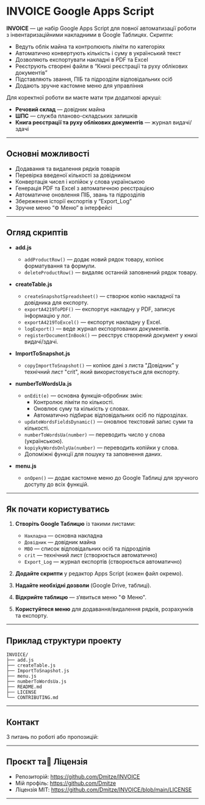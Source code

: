 # INVOICE Google Apps Script

**INVOICE** — це набір Google Apps Script для повної автоматизації роботи з інвентаризаційними накладними в Google Таблицях. Скрипти:

- Ведуть облік майна та контролюють ліміти по категоріях  
- Автоматично конвертують кількість і суму в український текст  
- Дозволяють експортувати накладні в PDF та Excel  
- Реєструють створені файли в “Книзі реєстрації та руху облікових документів”  
- Підставляють звання, ПІБ та підрозділи відповідальних осіб  
- Додають зручне кастомне меню для управління  

Для коректної роботи ви маєте мати три додаткові аркуші:

- **Речовий склад** — довідник майна  
- **ШПС** — служба планово-складських залишків  
- **Книга реєстрації та руху облікових документів** — журнал видачі/здачі 

---

## Основні можливості

- Додавання та видалення рядків товарів  
- Перевірка введеної кількості за довідником  
- Конвертація чисел і копійок у слова українською  
- Генерація PDF та Excel з автоматичною реєстрацією  
- Автоматичне оновлення ПІБ, звань та підрозділів  
- Збереження історії експортів у “Export_Log”  
- Зручне меню “⚙️ Меню” в інтерфейсі  

---

## Огляд скриптів

- **add.js**  
  - `addProductRow()` — додає новий рядок товару, копіює форматування та формули.
  - `deleteProductRow()` — видаляє останній заповнений рядок товару.

- **createTable.js**  
  - `createSnapshotSpreadsheet()` — створює копію накладної та довідника для експорту.
  - `exportA4219ToPDF()` — експортує накладну у PDF, записує інформацію у лог.
  - `exportA4219ToExcel()` — експортує накладну у Excel.
  - `logExport()` — веде журнал експортованих документів.
  - `registerDocumentInBook()` — реєструє створений документ у книзі видачі/здачі.

- **ImportToSnapshot.js**  
  - `copyImportToSnapshot()` — копіює дані з листа "Довідник" у технічний лист "crit", який використовується для експорту.

- **numberToWordsUa.js**  
  - `onEdit(e)` — основна функція-обробник змін:  
    - Контролює ліміти по кількості.
    - Оновлює суму та кількість у словах.
    - Автоматично підбирає відповідальних осіб по підрозділах.
  - `updateWordsFieldsDynamic()` — оновлює текстовий запис суми та кількості.
  - `numberToWordsUa(number)` — переводить число у слова (українською).
  - `kopiykyWordsOnlyUa(number)` — переводить копійки у слова.
  - Допоміжні функції для пошуку та заповнення даних.

- **menu.js**  
  - `onOpen()` — додає кастомне меню до Google Таблиці для зручного доступу до всіх функцій.

---

## Як почати користуватись

1. **Створіть Google Таблицю** із такими листами:
    - `Накладна` — основна накладна
    - `Довідник` — довідник майна
    - `МВО` — список відповідальних осіб та підрозділів
    - `crit` — технічний лист (створюється автоматично)
    - `Export_Log` — журнал експортів (створюється автоматично)

2. **Додайте скрипти** у редактор Apps Script (кожен файл окремо).

3. **Надайте необхідні дозволи** (Google Drive, таблиці).

4. **Відкрийте таблицю** — з’явиться меню "⚙️ Меню".

5. **Користуйтеся меню** для додавання/видалення рядків, розрахунків та експорту.

---

## Приклад структури проекту

```
INVOICE/
├── add.js
├── createTable.js
├── ImportToSnapshot.js
├── menu.js
├── numberToWordsUa.js
├── README.md
├── LICENSE
└── CONTRIBUTING.md
```

---

## Контакт

З питань по роботі або пропозицій:  

---

## Проєкт та📄 Ліцензія

- Репозиторій: https://github.com/Dmitze/INVOICE  
- Мій профіль: https://github.com/Dmitze  
- Ліцензія MIT: https://github.com/Dmitze/INVOICE/blob/main/LICENSE  

---



